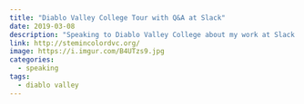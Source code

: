 ```yaml
---
title: "Diablo Valley College Tour with Q&A at Slack"
date: 2019-03-08
description: "Speaking to Diablo Valley College about my work at Slack."
link: http://stemincolordvc.org/
image: https://i.imgur.com/B4UTzs9.jpg
categories:
  - speaking
tags:
  - diablo valley
---
```

